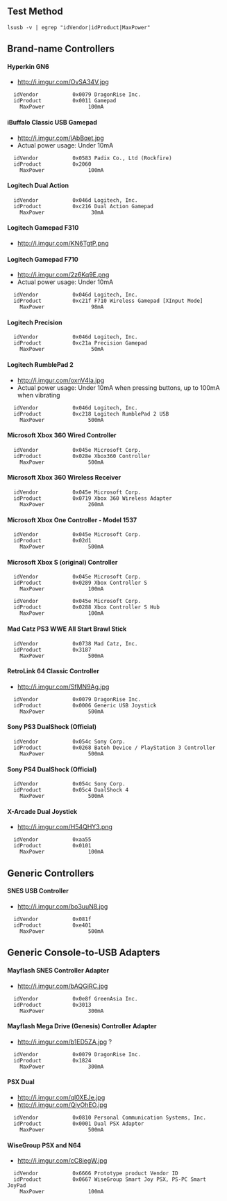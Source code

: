 ## Test Method

~~~
lsusb -v | egrep "idVendor|idProduct|MaxPower"
~~~

## Brand-name Controllers

#### Hyperkin GN6

* http://i.imgur.com/OvSA34V.jpg

~~~
  idVendor           0x0079 DragonRise Inc.
  idProduct          0x0011 Gamepad
    MaxPower              100mA
~~~

#### iBuffalo Classic USB Gamepad

* http://i.imgur.com/jAbBqet.jpg
* Actual power usage: Under 10mA

~~~
  idVendor           0x0583 Padix Co., Ltd (Rockfire)
  idProduct          0x2060 
    MaxPower              100mA
~~~

#### Logitech Dual Action

~~~
  idVendor           0x046d Logitech, Inc.
  idProduct          0xc216 Dual Action Gamepad
    MaxPower               30mA
~~~

#### Logitech Gamepad F310

* http://i.imgur.com/KN6TgtP.png

#### Logitech Gamepad F710

* http://i.imgur.com/2z6Kq9E.png
* Actual power usage: Under 10mA

~~~
  idVendor           0x046d Logitech, Inc.
  idProduct          0xc21f F710 Wireless Gamepad [XInput Mode]
    MaxPower               98mA
~~~

#### Logitech Precision

~~~
  idVendor           0x046d Logitech, Inc.
  idProduct          0xc21a Precision Gamepad
    MaxPower               50mA
~~~

#### Logitech RumblePad 2

* http://i.imgur.com/oxnV4la.jpg
* Actual power usage: Under 10mA when pressing buttons, up to 100mA when vibrating

~~~
  idVendor           0x046d Logitech, Inc.
  idProduct          0xc218 Logitech RumblePad 2 USB
    MaxPower              500mA
~~~

#### Microsoft Xbox 360 Wired Controller

~~~
  idVendor           0x045e Microsoft Corp.
  idProduct          0x028e Xbox360 Controller
    MaxPower              500mA
~~~

#### Microsoft Xbox 360 Wireless Receiver

~~~
  idVendor           0x045e Microsoft Corp.
  idProduct          0x0719 Xbox 360 Wireless Adapter
    MaxPower              260mA
~~~

#### Microsoft Xbox One Controller - Model 1537

~~~
  idVendor           0x045e Microsoft Corp.
  idProduct          0x02d1
    MaxPower              500mA
~~~~


#### Microsoft Xbox S (original) Controller

~~~
  idVendor           0x045e Microsoft Corp.
  idProduct          0x0289 Xbox Controller S
    MaxPower              100mA

  idVendor           0x045e Microsoft Corp.
  idProduct          0x0288 Xbox Controller S Hub
    MaxPower              100mA
~~~

#### Mad Catz PS3 WWE All Start Brawl Stick

~~~
  idVendor           0x0738 Mad Catz, Inc.
  idProduct          0x3187 
    MaxPower              500mA
~~~

#### RetroLink 64 Classic Controller

* http://i.imgur.com/SfMN9Ag.jpg

~~~
  idVendor           0x0079 DragonRise Inc.
  idProduct          0x0006 Generic USB Joystick
    MaxPower              500mA
~~~

#### Sony PS3 DualShock (Official)

~~~
  idVendor           0x054c Sony Corp.
  idProduct          0x0268 Batoh Device / PlayStation 3 Controller
    MaxPower              500mA
~~~

#### Sony PS4 DualShock (Official)

~~~
  idVendor           0x054c Sony Corp.
  idProduct          0x05c4 DualShock 4
    MaxPower              500mA
~~~

#### X-Arcade Dual Joystick

* http://i.imgur.com/H54QHY3.png

~~~
  idVendor           0xaa55
  idProduct          0x0101
    MaxPower              100mA
~~~

## Generic Controllers

#### SNES USB Controller

* http://i.imgur.com/bo3uuN8.jpg

~~~
  idVendor           0x081f 
  idProduct          0xe401 
    MaxPower              500mA
~~~

## Generic Console-to-USB Adapters

#### Mayflash SNES Controller Adapter

* http://i.imgur.com/bAQGiRC.jpg

~~~
  idVendor           0x0e8f GreenAsia Inc.
  idProduct          0x3013
    MaxPower              300mA
~~~

#### Mayflash Mega Drive (Genesis) Controller Adapter

* http://i.imgur.com/b1ED5ZA.jpg ?

~~~
  idVendor           0x0079 DragonRise Inc.
  idProduct          0x1824
    MaxPower              300mA
~~~

#### PSX Dual

* http://i.imgur.com/ql0XEJe.jpg
* http://i.imgur.com/QiyOhEO.jpg

~~~
  idVendor           0x0810 Personal Communication Systems, Inc.
  idProduct          0x0001 Dual PSX Adaptor
    MaxPower              500mA
~~~

#### WiseGroup PSX and N64

* http://i.imgur.com/cC8iegW.jpg

~~~
  idVendor           0x6666 Prototype product Vendor ID
  idProduct          0x0667 WiseGroup Smart Joy PSX, PS-PC Smart JoyPad
    MaxPower              100mA
~~~
